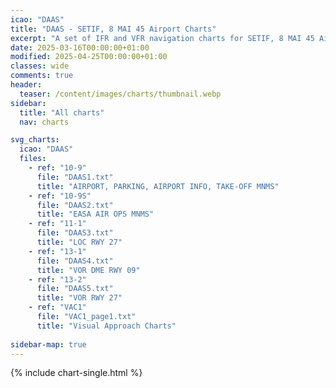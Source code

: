```yaml
---
icao: "DAAS" 
title: "DAAS - SETIF, 8 MAI 45 Airport Charts"
excerpt: "A set of IFR and VFR navigation charts for SETIF, 8 MAI 45 Airport"
date: 2025-03-16T00:00:00+01:00
modified: 2025-04-25T00:00:00+01:00
classes: wide
comments: true
header:
  teaser: /content/images/charts/thumbnail.webp
sidebar:
  title: "All charts"
  nav: charts

svg_charts:
  icao: "DAAS"
  files:
    - ref: "10-9"
      file: "DAAS1.txt"
      title: "AIRPORT, PARKING, AIRPORT INFO, TAKE-OFF MNMS"
    - ref: "10-9S"
      file: "DAAS2.txt"
      title: "EASA AIR OPS MNMS"
    - ref: "11-1"
      file: "DAAS3.txt"
      title: "LOC RWY 27"
    - ref: "13-1"
      file: "DAAS4.txt"
      title: "VOR DME RWY 09"
    - ref: "13-2"
      file: "DAAS5.txt"
      title: "VOR RWY 27"
    - ref: "VAC1"
      file: "VAC1_page1.txt"
      title: "Visual Approach Charts"
      
sidebar-map: true
---
```


{% include chart-single.html %}
